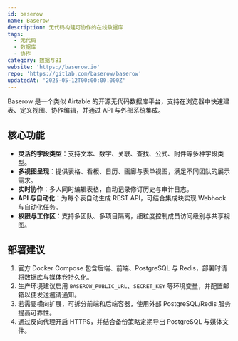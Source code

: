 ```yaml
---
id: baserow
name: Baserow
description: 无代码构建可协作的在线数据库
tags:
  - 无代码
  - 数据库
  - 协作
category: 数据与BI
website: 'https://baserow.io'
repo: 'https://gitlab.com/baserow/baserow'
updatedAt: '2025-05-12T00:00:00.000Z'
---
```


Baserow 是一个类似 Airtable 的开源无代码数据库平台，支持在浏览器中快速建表、定义视图、协作编辑，并通过 API 与外部系统集成。

## 核心功能

- **灵活的字段类型**：支持文本、数字、关联、查找、公式、附件等多种字段类型。
- **多视图呈现**：提供表格、看板、日历、画廊与表单视图，满足不同团队的展示需求。
- **实时协作**：多人同时编辑表格，自动记录修订历史与审计日志。
- **API 与自动化**：为每个表自动生成 REST API，可结合集成块实现 Webhook 与自动化任务。
- **权限与工作区**：支持多团队、多项目隔离，细粒度控制成员访问级别与共享视图。

## 部署建议

1. 官方 Docker Compose 包含后端、前端、PostgreSQL 与 Redis，部署时请将数据库与媒体卷持久化。
2. 生产环境建议启用 `BASEROW_PUBLIC_URL`、`SECRET_KEY` 等环境变量，并配置邮箱以便发送邀请通知。
3. 若需要横向扩展，可拆分前端和后端容器，使用外部 PostgreSQL/Redis 服务提高可靠性。
4. 通过反向代理开启 HTTPS，并结合备份策略定期导出 PostgreSQL 与媒体文件。
